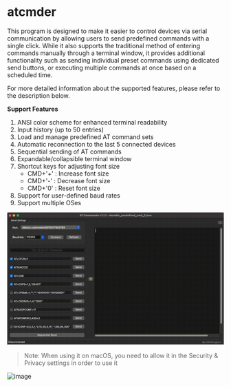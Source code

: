 # atcmder

This program is designed to make it easier to control devices via serial communication by allowing users to send predefined commands with a single click. While it also supports the traditional method of entering commands manually through a terminal window, it provides additional functionality such as sending individual preset commands using dedicated send buttons, or executing multiple commands at once based on a scheduled time.

For more detailed information about the supported features, please refer to the description below.



**Support Features**

1. ANSI color scheme for enhanced terminal readability
2. Input history (up to 50 entries)
3. Load and manage predefined AT command sets
4. Automatic reconnection to the last 5 connected devices
5. Sequential sending of AT commands
6. Expandable/collapsible terminal window
7. Shortcut keys for adjusting font size 
   * CMD+'+' : Increase font size
   * CMD+'-' : Decrease font size
   * CMD+'0' : Reset font size
8. Support for user-defined baud rates
9. Support multiple OSes



![main](./readme/introduction.gif)


> Note: When using it on macOS, you need to allow it in the Security & Privacy settings in order to use it

![image](https://github.com/user-attachments/assets/a34ed5e9-bc76-4599-a1ab-97e2a68b3ed0)
